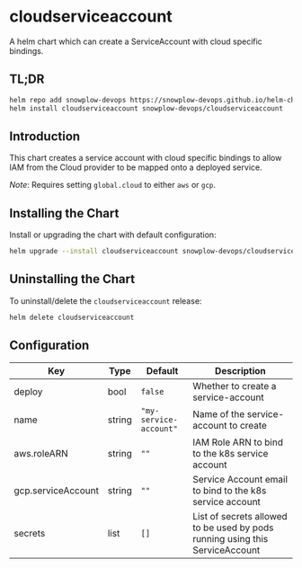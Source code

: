 # cloudserviceaccount

A helm chart which can create a ServiceAccount with cloud specific bindings.

## TL;DR

```bash
helm repo add snowplow-devops https://snowplow-devops.github.io/helm-charts
helm install cloudserviceaccount snowplow-devops/cloudserviceaccount
```

## Introduction

This chart creates a service account with cloud specific bindings to allow IAM from the Cloud provider to be mapped onto a deployed service.

_Note_: Requires setting `global.cloud` to either `aws` or `gcp`.

## Installing the Chart

Install or upgrading the chart with default configuration:

```bash
helm upgrade --install cloudserviceaccount snowplow-devops/cloudserviceaccount
```

## Uninstalling the Chart

To uninstall/delete the `cloudserviceaccount` release:

```bash
helm delete cloudserviceaccount
```

## Configuration

| Key | Type | Default | Description |
|-----|------|---------|-------------|
| deploy | bool | `false` | Whether to create a service-account |
| name | string | `"my-service-account"` | Name of the service-account to create |
| aws.roleARN | string | `""` | IAM Role ARN to bind to the k8s service account |
| gcp.serviceAccount | string | `""` | Service Account email to bind to the k8s service account |
| secrets | list | `[]` | List of secrets allowed to be used by pods running using this ServiceAccount |
